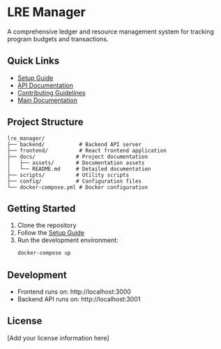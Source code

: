 # LRE Manager

A comprehensive ledger and resource management system for tracking program budgets and transactions.

## Quick Links

- [Setup Guide](docs/SETUP.md)
- [API Documentation](docs/API.md)
- [Contributing Guidelines](docs/CONTRIBUTING.md)
- [Main Documentation](docs/README.md)

## Project Structure

```
lre_manager/
├── backend/           # Backend API server
├── frontend/          # React frontend application
├── docs/             # Project documentation
│   ├── assets/       # Documentation assets
│   └── README.md     # Detailed documentation
├── scripts/          # Utility scripts
├── config/           # Configuration files
└── docker-compose.yml # Docker configuration
```

## Getting Started

1. Clone the repository
2. Follow the [Setup Guide](docs/SETUP.md)
3. Run the development environment:
   ```bash
   docker-compose up
   ```

## Development

- Frontend runs on: http://localhost:3000
- Backend API runs on: http://localhost:3001

## License

[Add your license information here] 